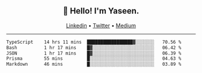 <h2 align="center">👋 Hello! I'm Yaseen.</h2>
<p align="center">
  <a href="https://www.linkedin.com/in/yaseenkc/">Linkedin</a> •
  <a href="https://twitter.com/yaseeenkc">Twitter</a> •
  <a href="https://medium.com/@yaseen-kc">Medium</a>
</p>


<!--- 🔭 I’m currently working at []() as an  -->
<!--- - 💬 Ask me about **Javascript, React and Git** -->
<!--- - 📫 How to reach me: [@kc.yaseen](https://instagram.com/kc.yaseen) on Instagram -->
<!--- - ⚡ Fun fact: Big Fan of the :zap: emoji -->

-------

<!--START_SECTION:waka-->

```txt
TypeScript    14 hrs 11 mins  █████████████████▓░░░░░░░   70.56 %
Bash          1 hr 17 mins    █▓░░░░░░░░░░░░░░░░░░░░░░░   06.42 %
JSON          1 hr 17 mins    █▓░░░░░░░░░░░░░░░░░░░░░░░   06.39 %
Prisma        55 mins         █░░░░░░░░░░░░░░░░░░░░░░░░   04.63 %
Markdown      46 mins         █░░░░░░░░░░░░░░░░░░░░░░░░   03.89 %
```

<!--END_SECTION:waka-->
